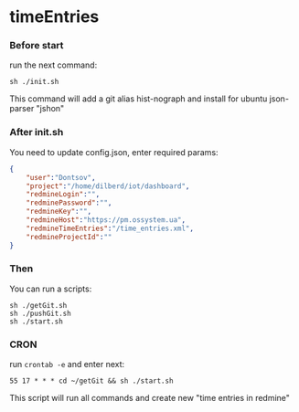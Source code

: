 # timeEntries

### Before start
run the next command:
```
sh ./init.sh
```
This command will add a git alias hist-nograph and install for ubuntu json-parser "jshon"

### After init.sh
You need to update config.json, enter required params:
```json
{
	"user":"Dontsov",
	"project":"/home/dilberd/iot/dashboard",
	"redmineLogin":"",
	"redminePassword":"",
	"redmineKey":"",
	"redmineHost":"https://pm.ossystem.ua",
	"redmineTimeEntries":"/time_entries.xml",
	"redmineProjectId":""
}
```
### Then
You can run a scripts:
```
sh ./getGit.sh
sh ./pushGit.sh
sh ./start.sh
```

### CRON
run `crontab -e` and enter next:
```
55 17 * * * cd ~/getGit && sh ./start.sh
```
This script will run all commands and create new "time entries in redmine"
